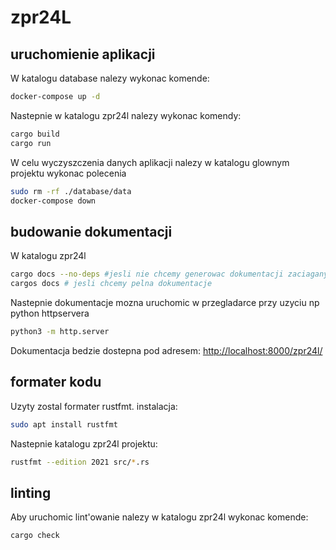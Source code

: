 # zpr24L

## uruchomienie aplikacji
W katalogu database nalezy wykonac komende:
```bash
docker-compose up -d
```
Nastepnie w katalogu zpr24l nalezy wykonac komendy:
```bash
cargo build
cargo run
```

W celu wyczyszczenia danych aplikacji nalezy w katalogu glownym projektu wykonac polecenia
```bash
sudo rm -rf ./database/data
docker-compose down
```

## budowanie dokumentacji
W katalogu zpr24l
```bash
cargo docs --no-deps #jesli nie chcemy generowac dokumentacji zaciaganych bibliotek
cargos docs # jesli chcemy pelna dokumentacje
```
Nastepnie dokumentacje mozna uruchomic w przegladarce przy uzyciu np python httpservera
```bash
python3 -m http.server
```
Dokumentacja bedzie dostepna pod adresem:
[http://localhost:8000/zpr24l/](http://localhost:8000/zpr24l/)

## formater kodu
Uzyty zostal formater rustfmt.
instalacja:
```bash
sudo apt install rustfmt
```
Nastepnie katalogu zpr24l projektu:
```bash
rustfmt --edition 2021 src/*.rs
```

## linting

Aby uruchomic lint'owanie nalezy w katalogu zpr24l wykonac komende:
```bash
cargo check
```